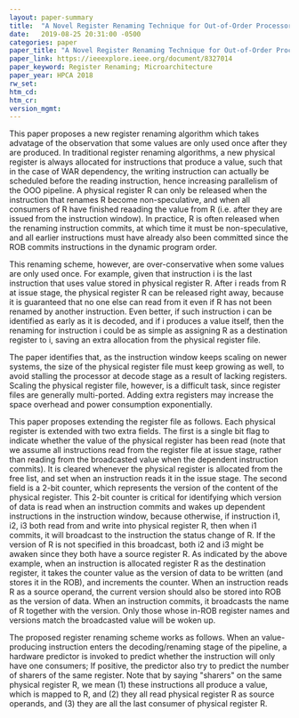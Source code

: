 ```yaml
---
layout: paper-summary
title:  "A Novel Register Renaming Technique for Out-of-Order Processors"
date:   2019-08-25 20:31:00 -0500
categories: paper
paper_title: "A Novel Register Renaming Technique for Out-of-Order Processors"
paper_link: https://ieeexplore.ieee.org/document/8327014
paper_keyword: Register Renaming; Microarchitecture
paper_year: HPCA 2018
rw_set: 
htm_cd: 
htm_cr: 
version_mgmt: 
---
```


This paper proposes a new register renaming algorithm which takes advatage of the observation that some values are only 
used once after they are produced. In traditional register renaming algorithms, a new physical register is always allocated
for instructions that produce a value, such that in the case of WAR dependency, the writing instruction can actually be 
scheduled before the reading instruction, hence increasing parallelism of the OOO pipeline. A physical register R can 
only be released when the instruction that renames R become non-speculative, and when all consumers of R have finished 
reaading the value from R (i.e. after they are issued from the instruction window). In practice, R is often released 
when the renaming instruction commits, at which time it must be non-speculative, and all earlier instructions must have
already also been committed since the ROB commits instructions in the dynamic program order.

This renaming scheme, however, are over-conservative when some values are only used once. For example, given that instruction
i is the last instruction that uses value stored in physical register R. After i reads from R at issue stage, the physical
register R can be released right away, because it is guaranteed that no one else can read from it even if R has not been 
renamed by another instruction. Even better, if such instruction i can be identified as early as it is decoded, and if i
produces a value itself, then the renaming for instruction i could be as simple as assigning R as a destination register 
to i, saving an extra allocation from the physical register file. 

The paper identifies that, as the instruction window keeps scaling on newer systems, the size of the physical register file
must keep growing as well, to avoid stalling the processor at decode stage as a result of lacking registers. Scaling the
physical register file, however, is a difficult task, since register files are generally multi-ported. Adding extra registers
may increase the space overhead and power consumption exponentially.

This paper proposes extending the register file as follows. Each physical register is extended with two extra fields.
The first is a single bit flag to indicate whether the value of the physical register has been read (note that we assume
all instructions read from the register file at issue stage, rather than reading from the broadcasted value when the 
dependent instruction commits). It is cleared whenever the physical register is allocated from the free list, and set when
an instruction reads it in the issue stage. The second field is a 2-bit counter, which represents the version of the 
content of the physical register. This 2-bit counter is critical for identifying which version of data is read when an
instruction commits and wakes up dependent instructions in the instruction window, because otherwise, if instruction
i1, i2, i3 both read from and write into physical register R, then when i1 commits, it will broadcast to the instruction
the status change of R. If the version of R is not specified in this broadcast, both i2 and i3 might be awaken since they
both have a source register R. As indicated by the above example, when an instruction is allocated register R as the 
destination register, it takes the counter value as the version of data to be written (and stores it in the ROB), and 
increments the counter. When an instruction reads R as a source operand, the current version should also be stored into
ROB as the version of data. When an instruction commits, it broadcasts the name of R together with the version. Only
those whose in-ROB register names and versions match the broadcasted value will be woken up.

The proposed register renaming scheme works as follows. When an value-producing instruction enters the decoding/renaming 
stage of the pipeline, a hardware predictor is invoked to predict whether the instruction will only have one consumers; 
If positive, the predictor also try to predict the number of sharers of the same register. Note that by saying "sharers" 
on the same physical register R, we mean (1) these instructions all produce a value, which is mapped to R, and (2) they 
all read physical register R as source operands, and (3) they are all the last consumer of physical register R. 